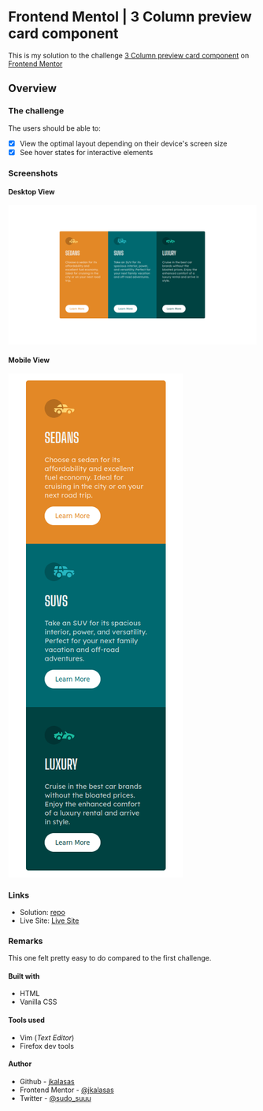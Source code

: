 # Frontend Mentol | 3 Column preview card component
This is my solution to the challenge [3 Column preview card component](https://www.frontendmentor.io/challenges/3column-preview-card-component-pH92eAR2-/hub/3column-preview-card-component-AZ8BbRBAZ) on [Frontend Mentor](https://www.frontendmentor.io)

## Overview
### The challenge
The users should be able to:
- [x] View the optimal layout depending on their device's screen size
- [x] See hover states for interactive elements

### Screenshots
#### Desktop View
![desktop](https://github.com/jkalasas/challenge2/blob/main/screenshots/desktop.png)
#### Mobile View
![mobile](https://github.com/jkalasas/challenge2/blob/main/screenshots/mobile.png)

### Links
* Solution: [repo](https://github.com/jkalasas/challenge2)
* Live Site: [Live Site](https://quirky-lovelace-d16ebd.netlify.app/)

### Remarks 
This one felt pretty easy to do compared to the first challenge.

#### Built with
* HTML
* Vanilla CSS

#### Tools used
* Vim (_Text Editor_)
* Firefox dev tools

#### Author
* Github - [jkalasas](https://github.com/jkalasas)
* Frontend Mentor - [@jkalasas](https://www.frontendmentor.io/profile/jkalasas)
* Twitter - [@sudo_suuu](https://www.twitter.com/sudo_suuu)

